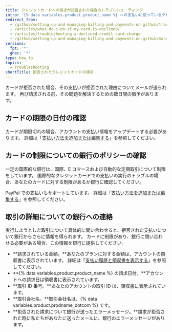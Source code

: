 ```yaml
---
title: クレジットカードへの請求が拒否された場合のトラブルシューティング
intro: '{% data variables.product.product_name %} への支払いに使っているクレジットカードが拒否された場合、支払いが行われるように、そして、自分のアカウントから締め出されなくするための、いくつかのステップがあります。'
redirect_from:
  - /github/setting-up-and-managing-billing-and-payments-on-github/troubleshooting-a-declined-credit-card-charge
  - /articles/what-do-i-do-if-my-card-is-declined/
  - /articles/troubleshooting-a-declined-credit-card-charge
  - /github/setting-up-and-managing-billing-and-payments-on-github/managing-your-github-billing-settings/troubleshooting-a-declined-credit-card-charge
versions:
  fpt: '*'
  ghec: '*'
type: how_to
topics:
  - Troubleshooting
shortTitle: 拒否されたクレジットカードの請求
---
```


カードが拒否された場合、その支払いが拒否された理由についてメールが送られます。 再び請求される前、その問題を解決するための数日間の猶予があります。

## カードの期限の日付の確認

カードが期限切れの場合、アカウントの支払い情報をアップデートする必要があります。 詳細は「[支払い方法を追加または編集する](/articles/adding-or-editing-a-payment-method)」を参照してください。

## カードの制限についての銀行のポリシーの確認

一定の国際的な銀行は、国際、E コマースおよび自動的な定期取引について制限をしています。 国際的なクレジットカードでの支払いの実行のトラブルの場合、あなたのカードに対する制限があるか銀行に確認してください。

PayPal での支払いもサポートしています。 詳細は「[支払い方法を追加または編集する](/articles/adding-or-editing-a-payment-method)」を参照してください。

## 取引の詳細についての銀行への連絡

実行しようとした取引について具体的に問い合わせると、拒否された支払いについて銀行からさらに情報を得られます。 カードに制限があり、銀行に問い合わせる必要がある場合、この情報を銀行に提供してください:

- **請求されている金額。**あなたのプランに対する金額は、アカウントの領収書に表示されています。 詳細は「[支払い履歴と領収書を表示する](/articles/viewing-your-payment-history-and-receipts)」を参照してください。
- **{% data variables.product.product_name %} の請求日付。**アカウントへの請求日は領収書に表示されています。
- **取引 ID 番号。**あなたのアカウントの取引 ID は、領収書に表示されています。
- **取引会社名。**取引会社名は、{% data variables.product.prodname_dotcom %} です。
- **拒否された請求について銀行が送ったエラーメッセージ。**請求が拒否された時に私たちがあなたに送ったメールに、銀行のエラーメッセージがあります。
